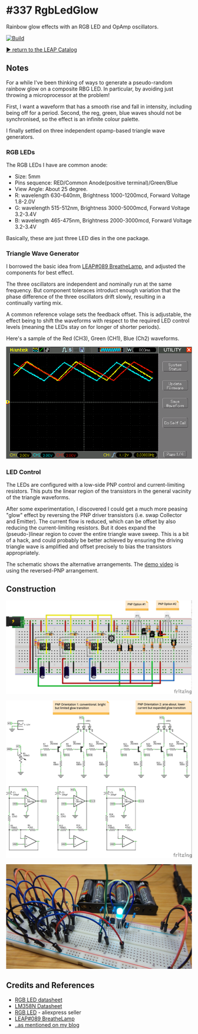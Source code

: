 # #337 RgbLedGlow

Rainbow glow effects with an RGB LED and OpAmp oscillators.

[![Build](http://img.youtube.com/vi/9PpOC6A96As/0.jpg)](http://www.youtube.com/watch?v=9PpOC6A96As)

[:arrow_forward: return to the LEAP Catalog](http://leap.tardate.com)

## Notes

For a while I've been thinking of ways to generate a pseudo-random rainbow glow on a composite RBG LED.
In particular, by avoiding just throwing a microprocessor at the problem!

First, I want a waveform that has a smooth rise and fall in intensity, including being off for a period.
Second, the reg, green, blue waves should not be synchronised, so the effect is an infinite colour palette.

I finally settled on three independent opamp-based triangle wave generators.

### RGB LEDs

The RGB LEDs I have are common anode:

* Size: 5mm
* Pins sequence: RED/Common Anode(positive terminal)/Green/Blue
* View Angle: About 25 degree.
* R: wavelength 630-640nm, Brightness 1000-1200mcd, Forward Voltage 1.8-2.0V
* G: wavelength 515-512nm, Brightness 3000-5000mcd, Forward Voltage 3.2-3.4V
* B: wavelength 465-475nm, Brightness 2000-3000mcd, Forward Voltage 3.2-3.4V

Basically, these are just three LED dies in the one package.

### Triangle Wave Generator

I borrowed the basic idea from [LEAP#089 BreatheLamp](../BreatheLamp), and adjusted the components for best effect.

The three oscillators are independent and nominally run at the same frequency. But component toleraces
introduct enough variation that the phase difference of the three oscillators drift slowly, resulting in a continually
varting mix.

A common reference volage sets the feedback offset. This is adjustable, the effect being to shift the waveforms with respect to the
required LED control levels (meaning the LEDs stay on for longer of shorter periods).

Here's a sample of the Red (CH3), Green (CH1), Blue (Ch2) waveforms.

![scope](./assets/scope.gif?raw=true)

### LED Control

The LEDs are configured with a low-side PNP control and current-limiting resistors.
This puts the linear region of the transistors in the general vacinity of the triangle waveforms.

After some experimentation, I discovered I could get a much more peasing "glow" effect by reversing the
PNP driver transistors (i.e. swap Collector and Emitter).
The current flow is reduced, which can be offset by also reducing the current-limiting resistors.
But it does expand the (pseudo-)linear region to cover the entire triangle wave sweep.
This is a bit of a hack, and could probably be better achieved by ensuring the
driving triangle wave is amplified and offset precisely to bias the transistors appropriately.

The schematic shows the alternative arrangements.
The [demo video](http://www.youtube.com/watch?v=9PpOC6A96As) is using the reversed-PNP arrangement.

## Construction

![Breadboard](./assets/RgbLedGlow_bb.jpg?raw=true)

![Schematic](./assets/RgbLedGlow_schematic.jpg?raw=true)

![Build](./assets/RgbLedGlow_build.jpg?raw=true)

## Credits and References
* [RGB LED datasheet](http://www.futurlec.com/LED/RGB5LED.shtml)
* [LM358N Datasheet](http://www.futurlec.com/Linear/LM358N.shtml)
* [RGB LED](https://www.aliexpress.com/item/50pcs-4-pins-5mm-RGB-LED-full-color-Tri-Color-Common-Anode-LED-Red-Green-Blue/32802378189.html) - aliexpress seller
* [LEAP#089 BreatheLamp](../BreatheLamp)
* [..as mentioned on my blog](https://blog.tardate.com/2017/08/leap337-rgb-led-glow-with-opamps.html)
